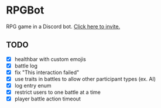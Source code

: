 # RPGBot
RPG game in a Discord bot. [Click here to invite.](https://discord.com/api/oauth2/authorize?client_id=997317365438107658&permissions=1073743872&scope=bot%20applications.commands)

## TODO
- [x] healthbar with custom emojis
- [x] battle log
- [x] fix "This interaction failed"
- [x] use traits in battles to allow other participant types (ex. AI)
- [x] log entry enum
- [x] restrict users to one battle at a time
- [x] player battle action timeout